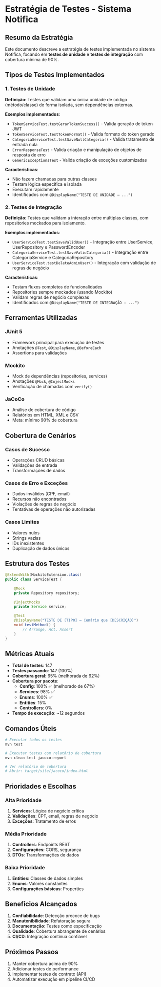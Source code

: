 # Estratégia de Testes - Sistema Notifica

## Resumo da Estratégia

Este documento descreve a estratégia de testes implementada no sistema Notifica, focando em **testes de unidade** e **testes de integração** com cobertura mínima de 90%.

## Tipos de Testes Implementados

### 1. Testes de Unidade
**Definição**: Testes que validam uma única unidade de código (método/classe) de forma isolada, sem dependências externas.

**Exemplos implementados**:
- `TokenServiceTest.testGerarTokenSuccess()` - Valida geração de token JWT
- `TokenServiceTest.testTokenFormat()` - Valida formato do token gerado
- `CategoriaServiceTest.testSaveNullCategoria()` - Valida tratamento de entrada nula
- `ErrorResponseTest` - Valida criação e manipulação de objetos de resposta de erro
- `GenericExceptionsTest` - Valida criação de exceções customizadas

**Características**:
- Não fazem chamadas para outras classes
- Testam lógica específica e isolada
- Executam rapidamente
- Identificados com `@DisplayName("TESTE DE UNIDADE – ...")`

### 2. Testes de Integração
**Definição**: Testes que validam a interação entre múltiplas classes, com repositories mockados para isolamento.

**Exemplos implementados**:
- `UserServiceTest.testSaveValidUser()` - Integração entre UserService, UserRepository e PasswordEncoder
- `CategoriaServiceTest.testSaveValidCategoria()` - Integração entre CategoriaService e CategoriaRepository
- `UserServiceTest.testDeleteAdminUser()` - Integração com validação de regras de negócio

**Características**:
- Testam fluxos completos de funcionalidades
- Repositories sempre mockados (usando Mockito)
- Validam regras de negócio complexas
- Identificados com `@DisplayName("TESTE DE INTEGRAÇÃO – ...")`

## Ferramentas Utilizadas

### JUnit 5
- Framework principal para execução de testes
- Anotações `@Test`, `@DisplayName`, `@BeforeEach`
- Assertions para validações

### Mockito
- Mock de dependências (repositories, services)
- Anotações `@Mock`, `@InjectMocks`
- Verificação de chamadas com `verify()`

### JaCoCo
- Análise de cobertura de código
- Relatórios em HTML, XML e CSV
- Meta: mínimo 90% de cobertura

## Cobertura de Cenários

### Casos de Sucesso
- Operações CRUD básicas
- Validações de entrada
- Transformações de dados

### Casos de Erro e Exceções
- Dados inválidos (CPF, email)
- Recursos não encontrados
- Violações de regras de negócio
- Tentativas de operações não autorizadas

### Casos Limites
- Valores nulos
- Strings vazias
- IDs inexistentes
- Duplicação de dados únicos

## Estrutura dos Testes

```java
@ExtendWith(MockitoExtension.class)
public class ServiceTest {
    
    @Mock
    private Repository repository;
    
    @InjectMocks
    private Service service;
    
    @Test
    @DisplayName("TESTE DE [TIPO] – Cenário que [DESCRIÇÃO]")
    void testMethod() {
        // Arrange, Act, Assert
    }
}
```

## Métricas Atuais

- **Total de testes**: 147
- **Testes passando**: 147 (100%)
- **Cobertura geral**: 65% (melhorada de 62%)
- **Cobertura por pacote**:
  - **Config**: 100% ✅ (melhorado de 67%)
  - **Services**: 98% ✅
  - **Enums**: 100% ✅
  - **Entities**: 15%
  - **Controllers**: 0%
- **Tempo de execução**: ~12 segundos

## Comandos Úteis

```bash
# Executar todos os testes
mvn test

# Executar testes com relatório de cobertura
mvn clean test jacoco:report

# Ver relatório de cobertura
# Abrir: target/site/jacoco/index.html
```

## Prioridades e Escolhas

### Alta Prioridade
1. **Services**: Lógica de negócio crítica
2. **Validações**: CPF, email, regras de negócio
3. **Exceções**: Tratamento de erros

### Média Prioridade
1. **Controllers**: Endpoints REST
2. **Configurações**: CORS, segurança
3. **DTOs**: Transformações de dados

### Baixa Prioridade
1. **Entities**: Classes de dados simples
2. **Enums**: Valores constantes
3. **Configurações básicas**: Properties

## Benefícios Alcançados

1. **Confiabilidade**: Detecção precoce de bugs
2. **Manutenibilidade**: Refatoração segura
3. **Documentação**: Testes como especificação
4. **Qualidade**: Cobertura abrangente de cenários
5. **CI/CD**: Integração contínua confiável

## Próximos Passos

1. Manter cobertura acima de 90%
2. Adicionar testes de performance
3. Implementar testes de contrato (API)
4. Automatizar execução em pipeline CI/CD